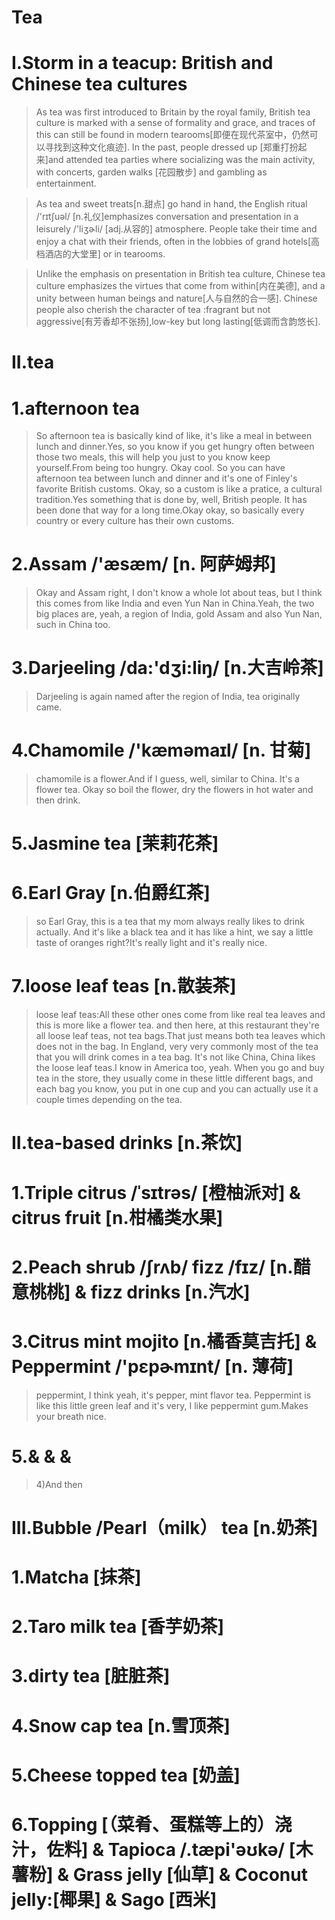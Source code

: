 # Tea
# I.Storm in a teacup: British and Chinese tea cultures
> As tea was first introduced to Britain by the royal family, British tea culture is marked with a sense of formality and grace, and traces of this can still be found in modern tearooms[即便在现代茶室中，仍然可以寻找到这种文化痕迹]. In the past, people dressed up [郑重打扮起来]and attended tea parties where socializing was the main activity, with concerts, garden walks [花园散步] and gambling as entertainment.

> As tea and sweet treats[n.甜点] go hand in hand, the English ritual /'rɪtʃuəl/ [n.礼仪]emphasizes conversation and presentation in a leisurely /'liʒɚli/ [adj.从容的] atmosphere. People take their time and enjoy a chat with their friends, often in the lobbies of grand hotels[高档酒店的大堂里] or in tearooms.

> Unlike the emphasis on presentation in British tea culture, Chinese tea culture emphasizes the virtues that come from within[内在美德], and a unity between human beings and nature[人与自然的合一感]. Chinese people also cherish the character of tea :fragrant but not aggressive[有芳香却不张扬],low-key but long lasting[低调而含韵悠长].


# II.tea
# 1.afternoon tea 
> So afternoon tea is basically kind of like, it's like a meal in between lunch and dinner.Yes, so you know if you get hungry often between those two meals, this will help you just to you know keep yourself.From being too hungry. Okay cool. So you can have afternoon tea between lunch and dinner and it's one of Finley's favorite British customs. Okay, so a custom is like a pratice, a cultural tradition.Yes something that is done by, well, British people. It has been done that way for a long time.Okay okay, so basically every country or every culture has their own customs.




# 2.Assam /'æsæm/ [n. 阿萨姆邦] 
> Okay and Assam right, I don't know a whole lot about teas, but I think this comes from like India and even Yun Nan in China.Yeah, the two big places are, yeah, a region of India, gold Assam and also Yun Nan, such in China too.

# 3.Darjeeling /da:'dʒi:liŋ/ [n.大吉岭茶]  
> Darjeeling is again named after the region of India, tea originally came.

# 4.Chamomile  /'kæməmaɪl/ [n. 甘菊]
> chamomile is a flower.And if I guess, well, similar to China. It's a flower tea. Okay so boil the flower, dry the flowers in hot water and then drink.



# 5.Jasmine tea [茉莉花茶]


# 6.Earl Gray [n.伯爵红茶] 
> so Earl Gray, this is a tea that my mom always really likes to drink actually. And it's like a black tea and it has like a hint, we say a little taste of oranges right?It's really light and it's really nice.

# 7.loose leaf teas [n.散装茶]
> loose leaf teas:All these other ones come from like real tea leaves and this is more like a flower tea. and then here, at this restaurant they're all loose leaf teas, not tea bags.That just means both tea leaves which does not in the bag. In England, very very commonly most of the tea that you will drink comes in a tea bag. It's not like China, China likes the loose leaf teas.I know in America too, yeah. When you go and buy tea in the store, they usually come in these little different bags, and each bag you know, you put in one cup and you can actually use it a couple times depending on the tea.



# II.tea-based drinks [n.茶饮]
# 1.Triple citrus /ˈsɪtrəs/ [橙柚派对] & citrus fruit [n.柑橘类水果]

# 2.Peach shrub /ʃrʌb/ fizz /fɪz/ [n.醋意桃桃] & fizz drinks [n.汽水]


# 3.Citrus mint mojito [n.橘香莫吉托] & Peppermint /'pɛpɚmɪnt/ [n. 薄荷]
> peppermint, I think yeah, it's pepper, mint flavor tea. Peppermint is like this little green leaf and it's very, I like peppermint gum.Makes your breath nice. 



# 5.&  &  & 
> 4)And then 




# III.Bubble /Pearl（milk） tea [n.奶茶]
# 1.Matcha [抹茶]



# 2.Taro milk tea [香芋奶茶]


# 3.dirty tea [脏脏茶]


# 4.Snow cap tea [n.雪顶茶]

# 5.Cheese topped tea [奶盖]


# 6.Topping [（菜肴、蛋糕等上的）浇汁，佐料] & Tapioca /.tæpi'əʊkə/ [木薯粉] & Grass jelly [仙草] & Coconut jelly:[椰果] & Sago [西米]






